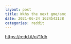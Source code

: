 ```yaml
--- 
layout: post 
title: Wkhs the next gme/amc 
date: 2021-06-24 1624543138 
categories: reddit 
--- 
```

https://redd.it/o71fdh